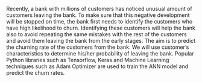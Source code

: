 Recently, a bank with millions of customers has noticed unusual amount of customers leaving the bank. To make sure that this negative development will be stopped on
time, the bank first needs to identify the customers who have high likelihood to churn. Identifying these customers will help the bank also to avoid repeating the same mistakes with the rest of the customers and avoid them leaving the bank from the early stages. The aim is to predict the churning rate of the customers from the bank. We will use customer’s characteristics to determine his/her probability of leaving the bank. Popular Python libraries such as Tensorflow, Keras and Machine Learning techniques such as Adam Optimizer are used to train the ANN model and predict the churn rates.
